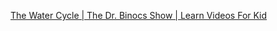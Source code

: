 [The Water Cycle | The Dr. Binocs Show | Learn Videos For Kid](https://www.youtube.com/watch?v=ncORPosDrjI)